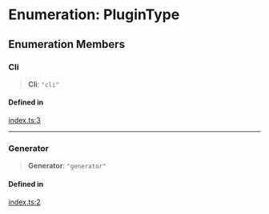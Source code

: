 # Enumeration: PluginType

## Enumeration Members

### Cli

> **Cli**: `"cli"`

#### Defined in

[index.ts:3](https://github.com/andreisergiu98/baeta/blob/e352a1ec749c5b23df693f5f8373ac0b75347349/packages/plugin/index.ts#L3)

***

### Generator

> **Generator**: `"generator"`

#### Defined in

[index.ts:2](https://github.com/andreisergiu98/baeta/blob/e352a1ec749c5b23df693f5f8373ac0b75347349/packages/plugin/index.ts#L2)
